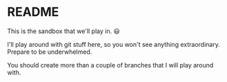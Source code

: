 # README

This is the sandbox that we'll play in. :smiley:

I'll play around with git stuff here, so you won't see anything extraordinary. Prepare to be underwhelmed.

You should create more than a couple of branches that I will play around with.
